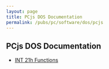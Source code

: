 ```yaml
---
layout: page
title: PCjs DOS Documentation
permalink: /pubs/pc/software/dos/pcjs
---
```


PCjs DOS Documentation
----------------------

- [INT 21h Functions](int21/)
